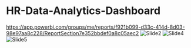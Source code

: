 # HR-Data-Analytics-Dashboard
https://app.powerbi.com/groups/me/reports/f921b099-d33c-414d-8d03-98e97aa8c228/ReportSection7e352bbdef0a8c05aec2
![Slide2](https://user-images.githubusercontent.com/83051983/211347276-05d63438-134f-4fdb-b45d-5fc5292b9d12.JPG)
![Slide4](https://user-images.githubusercontent.com/83051983/211347293-5247992a-7cce-484f-8e20-60536c1cad23.JPG)
![Slide5](https://user-images.githubusercontent.com/83051983/211347313-c76afaba-14ce-4418-b989-8359ec4294fc.JPG)
